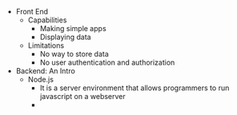 - Front End
	- Capabilities
		- Making simple apps
		- Displaying data
	- Limitations
		- No way to store data
		- No user authentication and authorization
- Backend: An Intro
	- Node.js
		- It is a server environment that allows programmers to run javascript on a webserver
		- 